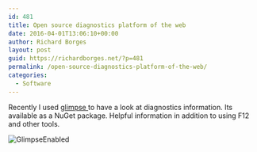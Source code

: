 ```yaml
---
id: 481
title: Open source diagnostics platform of the web
date: 2016-04-01T13:06:10+00:00
author: Richard Borges
layout: post
guid: https://richardborges.net/?p=481
permalink: /open-source-diagnostics-platform-of-the-web/
categories:
  - Software
---
```

Recently I used <a href="http://getglimpse.com/" target="_blank">glimpse </a>to have a look at diagnostics information. Its available as a NuGet package. Helpful information in addition to using F12 and other tools.

<img class="alignnone size-medium wp-image-451" src="/assets/images/posts/2016/04/GlimpseEnabled-300x180.png" alt="GlimpseEnabled" width="300" height="180" srcset="/assets/images/posts/2016/04/GlimpseEnabled-300x180.png 300w, /assets/images/posts/2016/04/GlimpseEnabled-1024x614.png 1024w, /assets/images/posts/2016/04/GlimpseEnabled.png 1081w" sizes="(max-width: 300px) 100vw, 300px" />